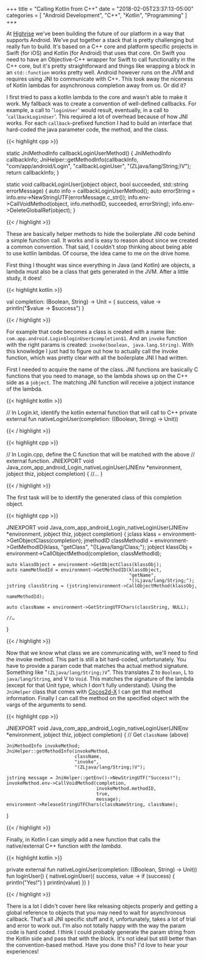 +++
title = "Calling Kotlin from C++"
date = "2018-02-05T23:37:13-05:00"
categories = [
  "Android Development",
  "C++",
  "Kotlin",
  "Programming"
]
+++

At [Highrise](http://www.joinhighrise.com) we've been building the future of our platform in a way that supports Android. We've put together a stack that is pretty challenging but really fun to build. It's based on a C++ core and platform specific projects in Swift (for iOS) and Kotlin (for Android) that uses that core. On Swift you need to have an Objective-C++ wrapper for Swift to call functionality in the C++ core, but it's pretty straightforward and things like wrapping a block in an `std::function` works pretty well. Android however runs on the JVM and requires using JNI to communicate with C++. This took away the niceness of Kotlin lambdas for asynchronous completion away from us. Or did it?

<!--more-->

I first tried to pass a kotlin lambda to the core and wasn't able to make it work. My fallback was to create a convention of well-defined callbacks. For example, a call to '`loginUser`' would result, eventually, in a call to '`callbackLoginUser`'. This required a lot of overhead because of how JNI works. For each `callback`-prefixed function I had to build an interface that hard-coded the java parameter code, the method, and the class.

{{< highlight cpp >}}

 static JniMethodInfo callbackLoginUserMethod() {
     JniMethodInfo callbackInfo;
     JniHelper::getMethodInfo(callbackInfo,
                              "com/app/android/Login",
                              "callbackLoginUser",
                              "(ZLjava/lang/String;)V");
     return callbackInfo;
 }

 static void callbackLoginUser(jobject object, 
 					    	   bool succeeded, 
 					    	   std::string errorMessage) {
     auto info = callbackLoginUserMethod();
     auto errorString = info.env->NewStringUTF(errorMessage.c_str());
     info.env->CallVoidMethod(object, info.methodID, succeeded, errorString);
     info.env->DeleteGlobalRef(object);
 }

{{< / highlight >}}

These are basically helper methods to hide the boilerplate JNI code behind a simple function call. It works and is easy to reason about since we created a common convention. That said, I couldn't stop thinking about being able to use kotlin lambdas. Of course, the idea came to me on the drive home.

First thing I thought was since everything in Java (and Kotlin) are objects, a lambda must also be a class that gets generated in the JVM. After a little study, it does! 

{{< highlight kotlin >}}

 val completion: (Boolean, String) -> Unit = { success, value ->
 	println("$value -> $success")
 }

{{< / highlight >}}

For example that code becomes a class is created with a name like: `com.app.android.Login$loginUser$completion$1`. And an `invoke` function with the right params is created: `invoke(boolean, java.lang.String)`. With this knowledge I just had to figure out how to actually call the invoke function, which was pretty clear with all the boilerplate JNI I had written. 

First I needed to acquire the name of the class. JNI functions are basically C functions that you need to manage, so the lambda shows up on the C++ side as a `jobject`. The matching JNI function will receive a jobject instance of the lambda.

{{< highlight kotlin >}}

 // In Login.kt, identify the kotlin external function that will call to C++
 private external fun nativeLoginUser(completion: ((Boolean, String) -> Unit))

{{< / highlight >}}

{{< highlight cpp >}}

 // In Login.cpp, define the C function that will be matched with the above
 // external function.
 JNIEXPORT
 void Java_com_app_android_Login_nativeLoginUser(JNIEnv *environment, 
 												 jobject thiz, 
 												 jobject completion) {
 	//…
 }

{{< / highlight >}}

The first task will be to identify the generated class of this completion object.

{{< highlight cpp >}}

 JNIEXPORT
 void Java_com_app_android_Login_nativeLoginUser(JNIEnv *environment, 
 												 jobject thiz, 
 												 jobject completion) {
	jclass klass = environment->GetObjectClass(completion);
    jmethodID classMethodId = environment->GetMethodID(klass, 
    												   "getClass", 
    												   "()Ljava/lang/Class;");
    jobject klassObj = environment->CallObjectMethod(completion, classMethodId);

    auto klassObject = environment->GetObjectClass(klassObj);
    auto nameMethodId = environment->GetMethodID(klassObject, 
    	                                         "getName", 
    	                                         "()Ljava/lang/String;");
    jstring classString = (jstring)environment->CallObjectMethod(klassObj, 
    														     nameMethodId);

    auto className = environment->GetStringUTFChars(classString, NULL);

    //…
 }

{{< / highlight >}}

Now that we know what class we are communicating with, we'll need to find the invoke method. This part is still a bit hard-coded, unfortunately. You have to provide a param code that matches tha actual method signature. Something like "`(ZLjava/lang/String;)V`". This translates Z to `Boolean`, L to `java/lang/String`, and V to `Void`. This matches the signature of the lambda (except for that Unit type, which I don't fully understand). Using the `JniHelper` class that comes with [Cocos2d-X](http://www.cocos2d-x.org) I can get that method information. Finally I can call the method on the specified object with the vargs of the arguments to send.

{{< highlight cpp >}}

 JNIEXPORT
 void Java_com_app_android_Login_nativeLoginUser(JNIEnv *environment, 
 												 jobject thiz, 
 												 jobject completion) {
	// Get `className` (above)

    JniMethodInfo invokeMethod;
    JniHelper::getMethodInfo(invokeMethod,
                             className,
                             "invoke",
                             "(ZLjava/lang/String;)V");

    jstring message = JniHelper::getEnv()->NewStringUTF("Success!");
    invokeMethod.env->CallVoidMethod(completion, 
    								 invokeMethod.methodID, 
    								 true, 
    								 message);
    environment->ReleaseStringUTFChars(classNameString, className);
 }

{{< / highlight >}}

Finally, in Kotlin I can simply add a new function that calls the native/external C++ function _with the lambda_.

{{< highlight kotlin >}}

 private external fun nativeLoginUser(completion: ((Boolean, String) -> Unit))
 fun loginUser() {
    nativeLoginUser({ success, value ->
        if (success) {
            println("Yes!")
        }
        println(value)
    })
 }

{{< / highlight >}}

There is a lot I didn't cover here like releasing objects properly and getting a global reference to objects that you may need to wait for asynchronous callback. That's all JNI specific stuff and it, unfortunately, takes a lot of trial and error to work out. I'm also not totally happy with the way the param code is hard coded. I think I could probably generate the param string from the Kotlin side and pass that with the block. It's not ideal but still better than the convention-based method. Have you done this? I'd love to hear your experiences!


